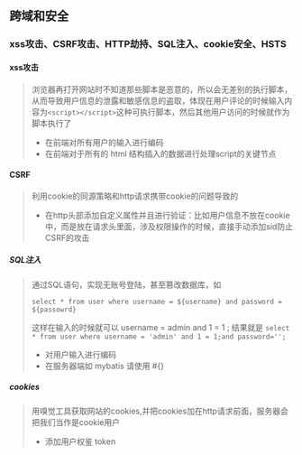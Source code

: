 ## 跨域和安全

### xss攻击、CSRF攻击、HTTP劫持、SQL注入、cookie安全、HSTS

#### xss攻击
> 浏览器再打开网站时不知道那些脚本是恶意的，所以会无差别的执行脚本，从而导致用户信息的泄露和敏感信息的盗取，体现在用户评论的时候输入内容为`<script></script>`这种可执行脚本，然后其他用户访问的时候就作为脚本执行了
>  + 在前端对所有用户的输入进行编码
>  + 在前端对于所有的 html 结构插入的数据进行处理script的关键节点

#### CSRF
> 利用cookie的同源策略和http请求携带cookie的问题导致的
>  + 在http头部添加自定义属性并且进行验证：比如用户信息不放在cookie中，而是放在请求头里面，涉及权限操作的时候，直接手动添加sid防止CSRF的攻击

##### SQL注入
> 通过SQL语句，实现无账号登陆，甚至篡改数据库，如
> ```
> select * from user where username = ${username} and password = ${passowrd}
> ```
> 这样在输入的时候就可以 username = admin and 1 = 1 ;
> 结果就是 ``` select * from user where username = 'admin' and 1 = 1;and password=''; ```
> + 对用户输入进行编码
> + 在服务器端如 mybatis 请使用 #{}

##### cookies
> 用嗅觉工具获取网站的cookies,并把cookies加在http请求前面，服务器会把我们当作是cookie用户
> + 添加用户权鉴 token 